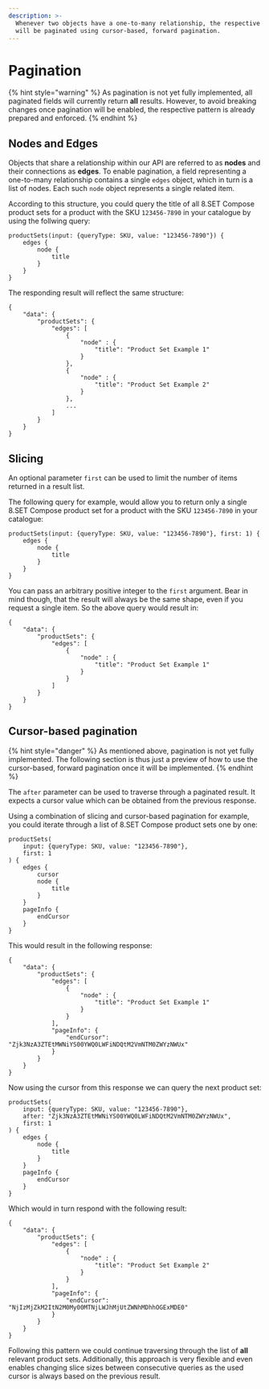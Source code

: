 ```yaml
---
description: >-
  Whenever two objects have a one-to-many relationship, the respective field
  will be paginated using cursor-based, forward pagination.
---
```


# Pagination

{% hint style="warning" %}
As pagination is not yet fully implemented, all paginated fields will currently return **all** results. However, to avoid breaking changes once pagination will be enabled, the respective pattern is already prepared and enforced.
{% endhint %}

## Nodes and Edges

Objects that share a relationship within our API are referred to as **nodes** and their connections as **edges**. To enable pagination, a field representing a one-to-many relationship contains a single `edges` object, which in turn is a list of nodes. Each such `node` object represents a single related item.

According to this structure, you could query the title of all 8.SET Compose product sets for a product with the SKU `123456-7890` in your catalogue by using the follwing query:

```text
productSets(input: {queryType: SKU, value: "123456-7890"}) {
    edges {
        node {
            title
        }
    }
}
```

The responding result will reflect the same structure:

```text
{
    "data": {
        "productSets": {
            "edges": [
                {
                    "node" : {
                        "title": "Product Set Example 1"
                    }
                },
                {
                    "node" : {
                        "title": "Product Set Example 2"
                    }
                },
                ...
            ]
        }
    }
}
```

## Slicing

An optional parameter `first` can be used to limit the number of items returned in a result list. 

The following query for example, would allow you to return only a single 8.SET Compose product set for a product with the SKU `123456-7890` in your catalogue:

```text
productSets(input: {queryType: SKU, value: "123456-7890"}, first: 1) {
    edges {
        node {
            title
        }
    }
}
```

You can pass an arbitrary positive integer to the `first` argument. Bear in mind though, that the result will always be the same shape, even if you request a single item. So the above query would result in:

```text
{
    "data": {
        "productSets": {
            "edges": [
                {
                    "node" : {
                        "title": "Product Set Example 1"
                    }
                }
            ]
        }
    }
}
```

## Cursor-based pagination

{% hint style="danger" %}
As mentioned above, pagination is not yet fully implemented. The following section is thus just a preview of how to use the cursor-based, forward pagination once it will be implemented.
{% endhint %}

The `after` parameter can be used to traverse through a paginated result. It expects a cursor value which can be obtained from the previous response.

Using a combination of slicing and cursor-based pagination for example, you could iterate through a list of 8.SET Compose product sets one by one:

```text
productSets(
    input: {queryType: SKU, value: "123456-7890"}, 
    first: 1
) {
    edges {
        cursor
        node {
            title
        }
    }
    pageInfo {
        endCursor
    }
}
```

This would result in the following response:

```text
{
    "data": {
        "productSets": {
            "edges": [
                {
                    "node" : {
                        "title": "Product Set Example 1"
                    }
                }
            ],
            "pageInfo": {
                "endCursor": "Zjk3NzA3ZTEtMWNiYS00YWQ0LWFiNDQtM2VmNTM0ZWYzNWUx"
            }
        }
    }
}
```

Now using the cursor from this response we can query the next product set:

```text
productSets(
    input: {queryType: SKU, value: "123456-7890"}, 
    after: "Zjk3NzA3ZTEtMWNiYS00YWQ0LWFiNDQtM2VmNTM0ZWYzNWUx", 
    first: 1
) {
    edges {
        node {
            title
        }
    }
    pageInfo {
        endCursor
    }
}
```

Which would in turn respond with the following result:

```text
{
    "data": {
        "productSets": {
            "edges": [
                {
                    "node" : {
                        "title": "Product Set Example 2"
                    }
                }
            ],
            "pageInfo": {
                "endCursor": "NjIzMjZkM2ItN2M0My00MTNjLWJhMjUtZWNhMDhhOGExMDE0"
            }
        }
    }
}
```

Following this pattern we could continue traversing through the list of **all** relevant product sets. Additionally, this approach is very flexible and even enables changing slice sizes between consecutive queries as the used cursor is always based on the previous result.

